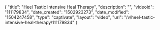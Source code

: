 {
    "title": "Heel Tastic Intensive Heal Therapy",
    "description": "",
    "videoid": "111179834",
    "date_created": "1502923273",
    "date_modified": "1504247458",
    "type": "captivate",
    "layout": "video",
    "url": "\/v\/heel-tastic-intensive-heal-therapy\/111179834"
}